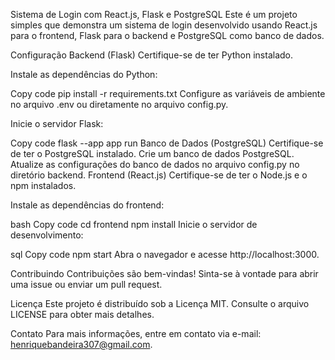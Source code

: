 Sistema de Login com React.js, Flask e PostgreSQL
Este é um projeto simples que demonstra um sistema de login desenvolvido usando React.js para o frontend, Flask para o backend e PostgreSQL como banco de dados.

Configuração
Backend (Flask)
Certifique-se de ter Python instalado.

Instale as dependências do Python:

Copy code
pip install -r requirements.txt
Configure as variáveis de ambiente no arquivo .env ou diretamente no arquivo config.py.

Inicie o servidor Flask:

Copy code
flask --app app run
Banco de Dados (PostgreSQL)
Certifique-se de ter o PostgreSQL instalado.
Crie um banco de dados PostgreSQL.
Atualize as configurações do banco de dados no arquivo config.py no diretório backend.
Frontend (React.js)
Certifique-se de ter o Node.js e o npm instalados.

Instale as dependências do frontend:

bash
Copy code
cd frontend
npm install
Inicie o servidor de desenvolvimento:

sql
Copy code
npm start
Abra o navegador e acesse http://localhost:3000.

Contribuindo
Contribuições são bem-vindas! Sinta-se à vontade para abrir uma issue ou enviar um pull request.

Licença
Este projeto é distribuído sob a Licença MIT. Consulte o arquivo LICENSE para obter mais detalhes.

Contato
Para mais informações, entre em contato via e-mail: henriquebandeira307@gmail.com.
